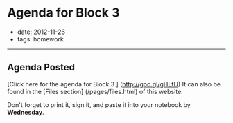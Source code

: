 # Agenda for Block 3

- date: 2012-11-26
- tags: homework

---------------------------------------

## Agenda Posted

[Click here for the agenda for Block 3.] (http://goo.gl/gHLfU) It can also be 
found in the [Files section] (/pages/files.html) of this website.

Don't forget to print it, sign it, and paste it into your notebook by
**Wednesday**.
